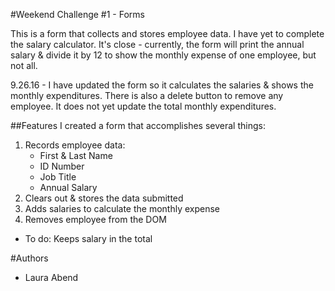 #Weekend Challenge #1 - Forms

This is a form that collects and stores employee data. I have yet to complete the salary calculator. It's close - currently, the form will print the annual salary & divide it by 12 to show the monthly expense of one employee, but not all.

9.26.16 - I have updated the form so it calculates the salaries & shows the monthly expenditures. There is also a delete button to remove any employee. It does not yet update the total monthly expenditures.

##Features
I created a form that accomplishes several things:
  1. Records employee data:
      - First & Last Name
      - ID Number
      - Job Title
      - Annual Salary
  2. Clears out & stores the data submitted
  3. Adds salaries to calculate the monthly expense
  4. Removes employee from the DOM
  - To do: Keeps salary in the total

#Authors
- Laura Abend
